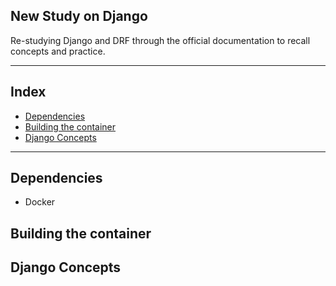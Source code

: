 <h2>New Study on Django</h2>

Re-studying Django and DRF through the official documentation
to recall concepts and practice.

---

<h2>Index</h2>

- [Dependencies](#dependencies)
- [Building the container](#building-the-container)
- [Django Concepts](#django-concepts)

---

## Dependencies

- Docker

## Building the container



## Django Concepts




